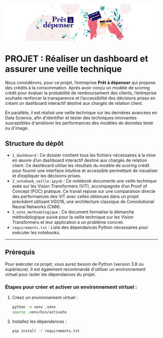 ![Réaliser un dashboard et assurer une veille technique](https://raw.githubusercontent.com/Sengsathit/OCR_data_scientist_assets/main/header_pret_a_depenser.png?raw=true)

# PROJET : Réaliser un dashboard et assurer une veille technique

Nous considérons, pour ce projet, l’entreprise **Prêt à dépenser** qui propose des crédits à la consommation. Après avoir conçu un modèle de scoring crédit pour évaluer la probabilité de remboursement des clients, l’entreprise souhaite renforcer la transparence et l’accessibilité des décisions prises en créant un dashboard interactif destiné aux chargés de relation client.

En parallèle, il est réalisé une veille technique sur les dernières avancées en Data Science, afin d’identifier et tester des techniques innovantes susceptibles d'améliorer les performances des modèles de données texte ou d'image.

## Structure du dépôt

- `1_dashboard` : Ce dossier contient tous les fichiers nécessaires à la mise en œuvre d’un dashboard interactif destiné aux chargés de relation client. Ce dashboard utilise les résultats du modèle de scoring crédit pour fournir une interface intuitive et accessible permettant de visualiser et d’expliquer les décisions prises.
- `2_notebook_veille.ipynb` : Ce notebook documente une veille technique axée sur les Vision Transformers (ViT), accompagnée d’un Proof of Concept (POC) pratique. Ce travail repose sur une comparaison directe des performances des ViT avec celles obtenues dans un projet précédent utilisant VGG16, une architecture classique de Convolutional Neural Networks (CNN).
- `3_note_methodologique` : Ce document formalise la démarche méthodologique suivie pour la veille technique sur les Vision Transformers et leur application à un problème concret.
- `requirements.txt` : Liste des dépendances Python nécessaires pour exécuter les notebooks.

---

## Prérequis

Pour exécuter ce projet, vous aurez besoin de Python (version 3.8 ou supérieure). Il est également recommandé d'utiliser un environnement virtuel pour isoler les dépendances du projet.

### Étapes pour créer et activer un environnement virtuel :

1. Créez un environnement virtuel :
   ```bash
   python -m venv .venv
   source .venv/bin/activate

2. Installez les dépendances :
   ```bash
   pip install -r requirements.txt
